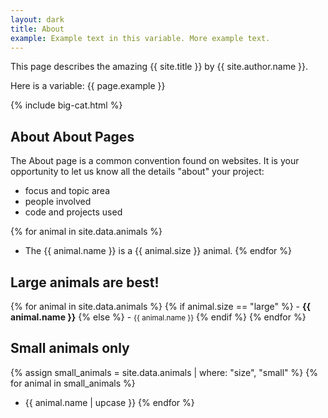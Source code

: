 ```yaml
---
layout: dark
title: About
example: Example text in this variable. More example text.
---
```


This page describes the amazing {{ site.title }} by {{ site.author.name }}.

Here is a variable: {{ page.example }}

{% include big-cat.html %}

## About About Pages

The About page is a common convention found on websites.
It is your opportunity to let us know all the details "about" your project:

- focus and topic area
- people involved
- code and projects used

{% for animal in site.data.animals %}
- The {{ animal.name }} is a {{ animal.size }} animal.
{% endfor %}



## Large animals are best!

{% for animal in site.data.animals %}
{% if animal.size == "large" %} - <strong style="color: {{ animal.colour }};">{{ animal.name }}</strong>
{% else %} - <small>{{ animal.name }}</small>
{% endif %}
{% endfor %}


## Small animals only

{% assign small_animals = site.data.animals | where: "size", "small" %}
{% for animal in small_animals %}
- {{ animal.name | upcase }}
{% endfor %}

